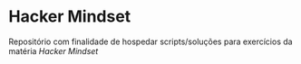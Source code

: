 # Hacker Mindset
Repositório com finalidade de hospedar scripts/soluções para exercícios da matéria _Hacker Mindset_
